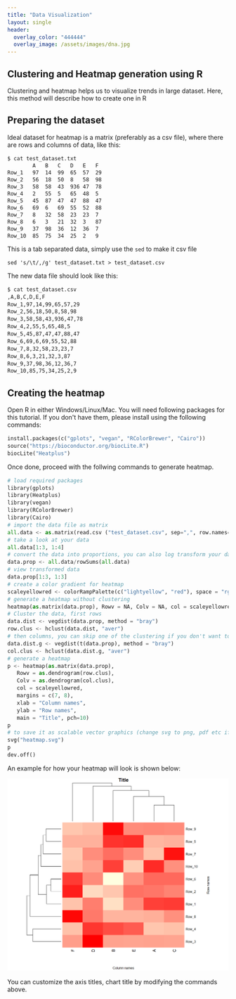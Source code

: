 ```yaml
---
title: "Data Visualization"
layout: single
header:
  overlay_color: "444444"
  overlay_image: /assets/images/dna.jpg
---
```


## Clustering and Heatmap generation using R

Clustering and heatmap helps us to visualize trends in large dataset. Here, this method will describe how to create one in R

## Preparing the dataset

Ideal dataset for heatmap is a matrix (preferably as a csv file), where there are rows and columns of data, like this:

```
$ cat test_dataset.txt
		A	B	C	D	E	F
Row_1	97	14	99	65	57	29
Row_2	56	18	50	8	58	98
Row_3	58	58	43	936	47	78
Row_4	2	55	5	65	48	5
Row_5	45	87	47	47	88	47
Row_6	69	6	69	55	52	88
Row_7	8	32	58	23	23	7
Row_8	6	3	21	32	3	87
Row_9	37	98	36	12	36	7
Row_10	85	75	34	25	2	9
```

This is a tab separated data, simply use the `sed` to make it csv file
```
sed 's/\t/,/g' test_dataset.txt > test_dataset.csv
```

The new data file should look like this:

```bash
$ cat test_dataset.csv
,A,B,C,D,E,F
Row_1,97,14,99,65,57,29
Row_2,56,18,50,8,58,98
Row_3,58,58,43,936,47,78
Row_4,2,55,5,65,48,5
Row_5,45,87,47,47,88,47
Row_6,69,6,69,55,52,88
Row_7,8,32,58,23,23,7
Row_8,6,3,21,32,3,87
Row_9,37,98,36,12,36,7
Row_10,85,75,34,25,2,9
```

## Creating the heatmap

Open R in either Windows/Linux/Mac. You will need following packages for this tutorial. If you don't have them, please install using the following commands:

```python
install.packages(c("gplots", "vegan", "RColorBrewer", "Cairo"))
source("https://bioconductor.org/biocLite.R")
biocLite("Heatplus")
```

Once done, proceed with the follwing commands to generate heatmap.

```python
# load required packages
library(gplots)
library(Heatplus)
library(vegan)
library(RColorBrewer)
library(Cairo)
# import the data file as matrix
all.data <- as.matrix(read.csv ("test_dataset.csv", sep=",", row.names=1))
# take a look at your data
all.data[1:3, 1:4]
# convert the data into proportions, you can also log transform your data
data.prop <- all.data/rowSums(all.data)
# view transformed data
data.prop[1:3, 1:3]
# create a color gradient for heatmap
scaleyellowred <- colorRampPalette(c("lightyellow", "red"), space = "rgb")(100)
# generate a heatmap without clustering
heatmap(as.matrix(data.prop), Rowv = NA, Colv = NA, col = scaleyellowred, margins = c(10, 2))
# Cluster the data, first rows
data.dist <- vegdist(data.prop, method = "bray")
row.clus <- hclust(data.dist, "aver")
# then columns, you can skip one of the clustering if you don't want to mess a particular row/column
data.dist.g <- vegdist(t(data.prop), method = "bray")
col.clus <- hclust(data.dist.g, "aver")
# generate a heatmap
p <- heatmap(as.matrix(data.prop),
   Rowv = as.dendrogram(row.clus),
   Colv = as.dendrogram(col.clus),
   col = scaleyellowred,
   margins = c(7, 8),
   xlab = "Column names",
   ylab = "Row names",
   main = "Title", pch=10)
p
# to save it as scalable vector graphics (change svg to png, pdf etc if you need other formats)
svg("heatmap.svg")
p
dev.off()
```

An example for how your heatmap will look is shown below:


![Example Heatmap](assets/example_heatmap.png)

You can customize the axis titles, chart title by modifying the commands above.
